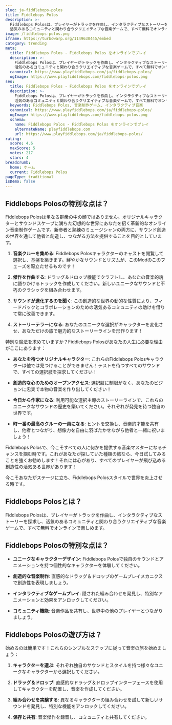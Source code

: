 ```yaml
---
slug: ja-fiddlebops-polos
title: Fiddlebops Polos
description: >-
  Fiddlebops Polosは、プレイヤーがトラックを作曲し、インタラクティブなストーリーを探求し、
  活気のあるコミュニティと関わり合うクリエイティブな音楽ゲームで、すべて無料でオンラインで楽しめます。
image: /fiddlebops-polos.png
iframe: https://turbowarp.org/1149630445/embed
category: trending
meta:
  title: Fiddlebops Polos - Fiddlebops Polos をオンラインでプレイ
  description: >-
    Fiddlebops Polosは、プレイヤーがトラックを作曲し、インタラクティブなストーリーを探求し、
    活気のあるコミュニティと関わり合うクリエイティブな音楽ゲームで、すべて無料でオンラインで楽しめます。
  canonical: https://www.playfiddlebops.com/ja/fiddlebops-polos/
  ogImage: https://www.playfiddlebops.com/fiddlebops-polos.png
seo:
  title: Fiddlebops Polos - Fiddlebops Polos をオンラインでプレイ
  description: >-
    Fiddlebops Polosは、プレイヤーがトラックを作曲し、インタラクティブなストーリーを探求し、
    活気のあるコミュニティと関わり合うクリエイティブな音楽ゲームで、すべて無料でオンラインで楽しめます。
  keywords: Fiddlebops Polos, 音楽制作ゲーム, インタラクティブ音楽
  canonical: https://www.playfiddlebops.com/ja/fiddlebops-polos/
  ogImage: https://www.playfiddlebops.com/fiddlebops-polos.png
  schema:
    name: Fiddlebops Polos - Fiddlebops Polos をオンラインでプレイ
    alternateName: playfiddlebops.com
    url: https://www.playfiddlebops.com/ja/fiddlebops-polos/
rating:
  score: 4.6
  maxScore: 5
  votes: 217
  stars: 4
breadcrumb:
  home: ホーム
  current: Fiddlebops Polos
pageType: traditional
isDemo: false
---
```


## Fiddlebops Polosの特別な点は？

Fiddlebops Polosは単なる群衆の中の顔ではありません。オリジナルキャラクターとサウンドスケープに満ちた幻想的な世界にあなたを招く革新的なオンライン音楽制作ゲームです。新参者と熟練のミュージシャンの両方に、サウンド創造の世界を通して他者と創造し、つながる方法を提供することを目的としています。

1. **音楽クルーを集める**: Fiddlebops Polosキャラクターのキャストを閲覧して選択し、基盤を築きます。鮮やかなサウンドとリズムが、このModのこのフェーズを際立たせるものです！

2. **傑作を作曲する**: ドラッグ＆ドロップ機能でクラフトし、あなたの音楽的魂に語りかけるトラックを作成してください。新しいユニークなサウンドと不朽のクラシックを組み合わせます。

3. **サウンドが進化するのを聞く**: この創造的な世界の動的な性質により、フィードバックとコラボレーションのための活気あるコミュニティの助けを借りて常に改善できます。

4. **ストーリーテラーになる**: あなたのユニークな選択がキャラクターを変化させ、あなただけの旅で魅力的なストーリーラインを形作ります！

特別な魔法を求めていますか？Fiddlebops Polosがあなたの人生に必要な理由がここにあります：

- **あなたを待つオリジナルキャラクター**: これらのFiddlebops Polosキャラクターは他では見つけることができません！テストを待つすべてのサウンドで、すべての選択肢を探求してください！

- **創造的な心のためのオープンアクセス**: 選択肢に制限がなく、あなたのビジョンに忠実で本物の音楽を作り出してください！

- **今日から作家になる**: 利用可能な選択主導のストーリーラインで、これらのユニークなサウンドの歴史を築いてください。それぞれが発見を待つ独自の世界です。

- **町一番の最高のクルーの一員になる**: ヒントを交換し、音楽的才能を共有し、他者とつながり、想像力を自由に羽ばたかせながら他者と一緒に祝いましょう！

Fiddlebops Polosで、今こそすべての人に何かを提供する音楽マスターになるチャンスを掴む時です。これがあなたが探していた種類の旅なら、今日試してみることを強くお勧めします！それには心があり、すべてのプレイヤーが飛び込める創造性の活気ある世界があります！

今こそあなたがステージに立ち、Fiddlebops Polosスタイルで世界を炎上させる時です。

## Fiddlebops Polosとは？

Fiddlebops Polosは、プレイヤーがトラックを作曲し、インタラクティブなストーリーを探求し、活気のあるコミュニティと関わり合うクリエイティブな音楽ゲームで、すべて無料でオンラインで楽しめます。

## Fiddlebops Polosの特別な点は？

- **ユニークなキャラクターデザイン**: Fiddlebops Polosで独自のサウンドとアニメーションを持つ個性的なキャラクターを体験してください。

- **創造的な音楽制作**: 直感的なドラッグ＆ドロップのゲームプレイメカニクスで創造性を表現しましょう。

- **インタラクティブなゲームプレイ**: 隠された組み合わせを発見し、特別なアニメーションと効果をアンロックしてください。

- **コミュニティ機能**: 音楽作品を共有し、世界中の他のプレイヤーとつながりましょう。

## Fiddlebops Polosの遊び方は？

始めるのは簡単です！これらのシンプルなステップに従って音楽の旅を始めましょう：

1. **キャラクターを選ぶ**: それぞれ独自のサウンドとスタイルを持つ様々なユニークなキャラクターから選択してください。

2. **ドラッグ＆ドロップ**: 直感的なドラッグ＆ドロップインターフェースを使用してキャラクターを配置し、音楽を作成してください。

3. **組み合わせを実験する**: 異なるキャラクターの組み合わせを試して新しいサウンドを発見し、特別な機能をアンロックしてください。

4. **保存と共有**: 音楽傑作を録音し、コミュニティと共有してください。